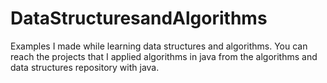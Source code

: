 # DataStructuresandAlgorithms

Examples I made while learning data structures and algorithms. You can reach the projects that I applied algorithms in java from the algorithms and data structures repository with java.
